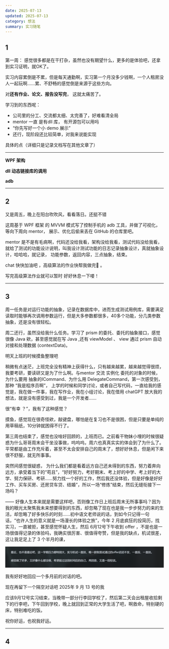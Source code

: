 ```yaml
---
date: 2025-07-13
updated: 2025-07-13
category: 想法
summary: 实习随笔
---
```


## 1



第一周： 感觉很多都是在干打杂，虽然也没有期望什么，更多的是体验吧，还拿到实习证明，就OK了。

实习内容累倒是不累，但是每天通勤啊，实习第一个月没多少钱啊，一个人租房没人一起玩啊……累、不舒畅的感觉倒是来源于这些方向。

对**还有作业、论文、报告没写完**， 这就太痛苦了。



学习到的东西呢：

- 公司里的分工、交流都太细、太完善了，好难看清全局
- mentor 一直 是有dll 库， 有开源包可以用吗
- “你先写好一个小 demo 展示”
- 还行，现阶段还比较简单，对我来说能实现



具体的点（详细只是记录文档写在其他文章了）

------

**WPF 架构**



**dll 动态链接库的调用**



**adb**

------



## 2



又是周五，晚上在阳台吹吹风，看看落日。还挺不错

这周基于 WPF 框架 的 MVVM 模式写了控制手机的 adb 工具，并做了可视化，等向下周向 mentor， 展示、优化后偷来丢在 GitHub 的仓库里吧。

mentor 是不是有毛病啊，代码还没给我看，架构没给我看，测试代码没给我看，就给了测试的功能设计说明，叫我设计测试功能的日志记录抽象设计，真就抽象设计，哈哈哈，就记录， 功能参数，返回内容，三点抽象，结束。



 chat 快快加油吧 ，高级算法的作业快帮我做完🥺 。



写完高级算法作业就可以暂时 好好休息一下喽！



---





## 3 



周一任务是对运行功能的抽象，记录在数据库中，进而生成测试用例库，需要满足读取时能够再次调用参数运行，但是大多参数都很多，40多个功能，分几类参数抽象，还是没有很轻松。



周二还行，虽然没给我什么任务。学习了 prism 的委托、委托的抽象接口，感觉很像 Java 欸，甚至感觉就在写 Java ,还有 viewModel 、 view 通过 prism 自动对接和处理数据 (contextData)。

明天上班的时候摸鱼整理吧



稍微有点迷茫，上班完全没有精神上获得什么，只有越来越累，越来越觉得很烦，我要考研，要读研又是为了什么啊。与mentor 交流 实例化 委托的对象的时候，为什么要用 抽象的ICommand、为什么用 DelegateCommand，第一次感受到，那种 “我是程序员啊”， 上学的时候和同学讨论，或者自己写代码，一直给我的感觉是，我在做一件事，我在写作业，我在小组讨论，我在借用 chatGPT 放大我的想法，就是没有感受到过，我是一个开发者…… 



很“有幸 ？”，我有了这种感觉？ 



摸鱼，感觉现在很奇怪欸，敲键盘，哪怕是在复习也不是很困，但是只要是单纯的用草稿纸，10分钟就困得不行了。



第三周也结束了，感觉也没啥好回顾的，上班而已。之前看干物妹小埋的时候很疑惑为什么哥哥周末会干坐没事做，呜呜呜，周六也真真实实的体会到了为什么了。平常都是由工作充斥着，甚至不太会安排自己的周末了，想好好休息，但是闲下来很不舒服，就无所事事。



突然间感觉很疑惑， 为什么我们都是看着远方自己还未得到的东西，努力着奔向远方，承受着当下的“苟且”，“好好努力，考好期末、考上好的中学、考上好的大学、努力保研、考研……努力找一个好的工作，然后我还没体验，但是好像是好好工作、买车买房、还房贷车贷、结婚”，所以一场“修炼”结束，然后无缝衔接下一场吗？



—— 好像人生本来就是需要这样吧，否则像工作日上班后周末无所事事吗？因为我的眼光太聚焦我未来想要得到的东西，却忽略了现在也是我一步步努力的来的生活，却忽略了好多快乐的时刻……初中语文老师说的话，到如今只记得一句话，“也许人生的意义就是一场漫长的体验之旅”，今年 2 月底疯狂的投简历，找实习，一直被拒，甚至感觉怀疑人生，然后 6月12号下午收到 offer ，不是也是一场很值得记录的体验吗，我确实很厉害、很值得夸赞，但是我的缺点，机试很差，这让我足足上了 3 个半月的课，

![record0713](./../../public/assets/record0713.png)

我有好好地回应一个多月前的对话的吧。



现在再留下一个隔空对话吧  2025年 9 月 13 号的我

应该9月12号实习结束，当晚带一部分行李回学校了，然后第二天会出租屋收拾剩下的行李吧，下午回到学校，晚上就回到正常的大学生活了吧，啊救命，特别硬的床，特别难吃的饭。



祝你好运，也祝我好运。





---



## 4



